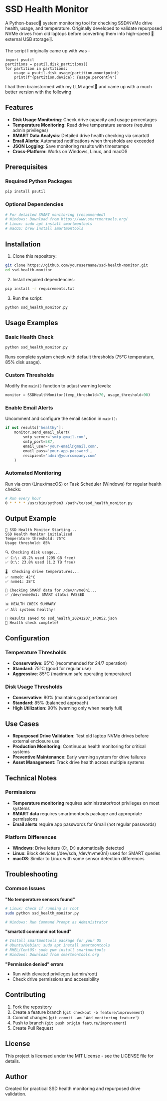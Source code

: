 # SSD Health Monitor

A Python-based🐍 system monitoring tool for checking SSD/NVMe drive health, usage, and temperature. Originally developed to validate repurposed NVMe drives from old laptops before converting them into high-speed 🚀 external USB storage🗄.

The script I originally came up with was - 
``` 
import psutil
partitions = psutil.disk_partitions()
for partition in partitions:
    usage = psutil.disk_usage(partition.mountpoint)
    print(f"{partition.device}: {usage.percent}%")
```
I had then brainstormed with my LLM agent🤖 and came up with a much better version with the following 

## Features

- **Disk Usage Monitoring**: Check drive capacity and usage percentages
- **Temperature Monitoring**: Read drive temperature sensors (requires admin privileges)
- **SMART Data Analysis**: Detailed drive health checking via smartctl
- **Email Alerts**: Automated notifications when thresholds are exceeded
- **JSON Logging**: Save monitoring results with timestamps
- **Cross-Platform**: Works on Windows, Linux, and macOS

## Prerequisites

### Required Python Packages
```bash
pip install psutil
```

### Optional Dependencies
```bash
# For detailed SMART monitoring (recommended)
# Windows: Download from https://www.smartmontools.org/
# Linux: sudo apt install smartmontools
# macOS: brew install smartmontools
```

## Installation

1. Clone this repository:
```bash
git clone https://github.com/yourusername/ssd-health-monitor.git
cd ssd-health-monitor
```

2. Install required dependencies:
```bash
pip install -r requirements.txt
```

3. Run the script:
```bash
python ssd_health_monitor.py
```

## Usage Examples

### Basic Health Check
```bash
python ssd_health_monitor.py
```
Runs complete system check with default thresholds (75°C temperature, 85% disk usage).

### Custom Thresholds
Modify the `main()` function to adjust warning levels:
```python
monitor = SSDHealthMonitor(temp_threshold=70, usage_threshold=90)
```

### Enable Email Alerts
Uncomment and configure the email section in `main()`:
```python
if not results['healthy']:
    monitor.send_email_alert(
        smtp_server='smtp.gmail.com',
        smtp_port=587,
        email_user='your-email@gmail.com',
        email_pass='your-app-password',
        recipient='admin@yourcompany.com'
    )
```

### Automated Monitoring
Run via cron (Linux/macOS) or Task Scheduler (Windows) for regular health checks:
```bash
# Run every hour
0 * * * * /usr/bin/python3 /path/to/ssd_health_monitor.py
```

## Output Example

```
🚀 SSD Health Monitor Starting...
SSD Health Monitor initialized
Temperature threshold: 75°C
Usage threshold: 85%

🔍 Checking disk usage...
✅ C:\: 45.2% used (295 GB free)
✅ D:\: 23.8% used (1.2 TB free)

🌡️  Checking drive temperatures...
✅ nvme0: 42°C
✅ nvme1: 38°C

🔧 Checking SMART data for /dev/nvme0n1...
✅ /dev/nvme0n1: SMART status PASSED

📊 HEALTH CHECK SUMMARY
✅ All systems healthy!

📝 Results saved to ssd_health_20241207_143052.json
🏁 Health check complete!
```

## Configuration

### Temperature Thresholds
- **Conservative**: 65°C (recommended for 24/7 operation)
- **Standard**: 75°C (good for regular use)
- **Aggressive**: 85°C (maximum safe operating temperature)

### Disk Usage Thresholds
- **Conservative**: 80% (maintains good performance)
- **Standard**: 85% (balanced approach)
- **High Utilization**: 90% (warning only when nearly full)

## Use Cases

- **Repurposed Drive Validation**: Test old laptop NVMe drives before external enclosure use
- **Production Monitoring**: Continuous health monitoring for critical systems
- **Preventive Maintenance**: Early warning system for drive failures
- **Asset Management**: Track drive health across multiple systems

## Technical Notes

### Permissions
- **Temperature monitoring** requires administrator/root privileges on most systems
- **SMART data** requires smartmontools package and appropriate permissions
- **Email alerts** require app passwords for Gmail (not regular passwords)

### Platform Differences
- **Windows**: Drive letters (C:, D:) automatically detected
- **Linux**: Block devices (/dev/sda, /dev/nvme0n1) used for SMART queries
- **macOS**: Similar to Linux with some sensor detection differences

## Troubleshooting

### Common Issues

**"No temperature sensors found"**
```bash
# Linux: Check if running as root
sudo python ssd_health_monitor.py

# Windows: Run Command Prompt as Administrator
```

**"smartctl command not found"**
```bash
# Install smartmontools package for your OS
# Ubuntu/Debian: sudo apt install smartmontools
# RHEL/CentOS: sudo yum install smartmontools
# Windows: Download from smartmontools.org
```

**"Permission denied" errors**
- Run with elevated privileges (admin/root)
- Check drive permissions and accessibility

## Contributing

1. Fork the repository
2. Create a feature branch (`git checkout -b feature/improvement`)
3. Commit changes (`git commit -am 'Add monitoring feature'`)
4. Push to branch (`git push origin feature/improvement`)
5. Create Pull Request

## License

This project is licensed under the MIT License - see the LICENSE file for details.

## Author

Created for practical SSD health monitoring and repurposed drive validation.
